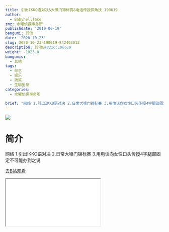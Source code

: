 ```yaml
---
title: 引出IKKO语对决&大嗓门锦标赛&电话传授摔角技 190619
author:
  - Babyhellface
zmz: 水曜侦探事务所
publishdate: '2019-06-19'
bangumi: 其他
date: '2020-10-23'
slug: 2020-10-23-190619-842403013
description: 其他&#8226;190619
weight: -1023.0
bangumis:
  - 其他
tags:
  - 综艺
  - 娱乐
  - 搞笑
  - 生駒里奈
categories:
  - 水曜侦探事务所

brief: "网络 1.引出IKKO语对决 2.日常大嗓门锦标赛 3.用电话向女性口头传授4字腿部固定不可能办到之说"
---
```

![](https://raw.githubusercontent.com/tcgriffith/owaraisite/master/static/tmpimg/12f6759b04307a41f64dc390446c1c68b847a273.jpg.480.jpg)
# 简介  
网络
1.引出IKKO语对决
2.日常大嗓门锦标赛
3.用电话向女性口头传授4字腿部固定不可能办到之说  

[去B站观看](https://www.bilibili.com/video/av842403013/)
<div class ="resp-container"><iframe class="testiframe" src="//player.bilibili.com/player.html?aid=842403013"", scrolling="no", allowfullscreen="true" > </iframe></div> 
